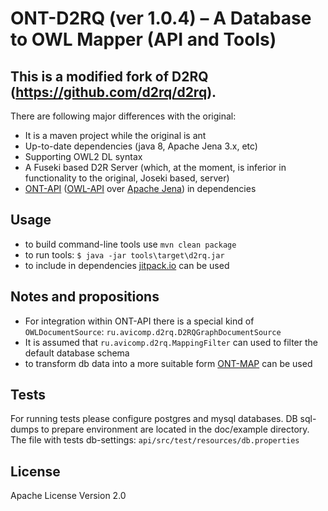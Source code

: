 # ONT-D2RQ (ver 1.0.4) – A Database to OWL Mapper (API and Tools)
## This is a modified fork of D2RQ (https://github.com/d2rq/d2rq).

There are following major differences with the original:

* It is a maven project while the original is ant
* Up-to-date dependencies (java 8, Apache Jena 3.x, etc)
* Supporting OWL2 DL syntax
* A Fuseki based D2R Server (which, at the moment, is inferior in functionality to the original, Joseki based, server)
* [ONT-API](https://github.com/avicomp/ont-api) ([OWL-API](https://github.com/owlcs/owlapi) over [Apache Jena](https://github.com/apache/jena)) in dependencies


## Usage
* to build command-line tools use `mvn clean package`
* to run tools: `$ java -jar tools\target\d2rq.jar`
* to include in dependencies [jitpack.io](https://jitpack.io/) can be used

## Notes and propositions
* For integration within ONT-API there is a special kind of `OWLDocumentSource`: `ru.avicomp.d2rq.D2RQGraphDocumentSource` 
* It is assumed that `ru.avicomp.d2rq.MappingFilter` can used to filter the default database schema
* to transform db data into a more suitable form [ONT-MAP](https://github.com/avicomp/ont-map) can be used


## Tests
For running tests please configure postgres and mysql databases. 
DB sql-dumps to prepare environment are located in the doc/example directory.
The file with tests db-settings: `api/src/test/resources/db.properties`
 
## License 
Apache License Version 2.0